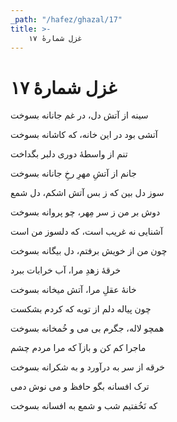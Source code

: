 ```yaml
---
_path: "/hafez/ghazal/17"
title: >-
    غزل شمارهٔ ۱۷
---
```

# غزل شمارهٔ ۱۷

<div class="b" id="bn1"><div class="m1"><p>سینه از آتش دل، در غم جانانه بسوخت</p></div>
<div class="m2"><p>آتشی بود در این خانه، که کاشانه بسوخت</p></div></div>
<div class="b" id="bn2"><div class="m1"><p>تنم از واسطهٔ دوری دلبر بگداخت</p></div>
<div class="m2"><p>جانم از آتشِ مهرِ رخِ جانانه بسوخت</p></div></div>
<div class="b" id="bn3"><div class="m1"><p>سوز دل بین که ز بس آتش اشکم، دل شمع</p></div>
<div class="m2"><p>دوش بر من ز سر مِهر، چو پروانه بسوخت</p></div></div>
<div class="b" id="bn4"><div class="m1"><p>آشنایی نه غریب است، که دلسوز من است</p></div>
<div class="m2"><p>چون من از خویش برفتم، دل بیگانه بسوخت</p></div></div>
<div class="b" id="bn5"><div class="m1"><p>خرقهٔ زهدِ مرا، آب خرابات ببرد</p></div>
<div class="m2"><p>خانهٔ عقلِ مرا، آتش میخانه بسوخت</p></div></div>
<div class="b" id="bn6"><div class="m1"><p>چون پیاله دلم از توبه که کردم بشکست</p></div>
<div class="m2"><p>همچو لاله، جگرم بی می و خُمخانه بسوخت</p></div></div>
<div class="b" id="bn7"><div class="m1"><p>ماجرا کم کن و بازآ که مرا مردم چشم</p></div>
<div class="m2"><p>خرقه از سر به درآورد و به شکرانه بسوخت</p></div></div>
<div class="b" id="bn8"><div class="m1"><p>ترک افسانه بگو حافظ و می نوش دمی</p></div>
<div class="m2"><p>که نَخُفتیم شب و شمع به افسانه بسوخت</p></div></div>
